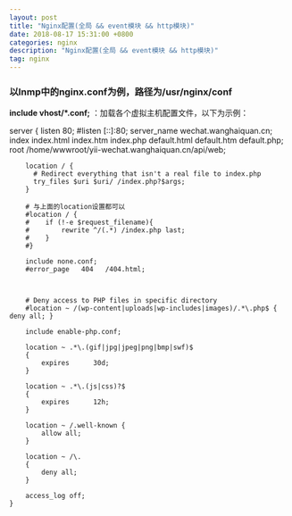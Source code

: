 ```yaml
---
layout: post
title: "Nginx配置(全局 && event模块 && http模块)"
date: 2018-08-17 15:31:00 +0800
categories: nginx
description: "Nginx配置(全局 && event模块 && http模块)"
tag: nginx
---
```


### 以lnmp中的nginx.conf为例，路径为/usr/nginx/conf 

**include vhost/\*.conf;** ：加载各个虚拟主机配置文件，以下为示例：

server
    {
        listen 80;
        #listen [::]:80;
        server_name wechat.wanghaiquan.cn;
        index index.html index.htm index.php default.html default.htm default.php;
        root  /home/wwwroot/yii-wechat.wanghaiquan.cn/api/web;

        location / {
          # Redirect everything that isn't a real file to index.php
          try_files $uri $uri/ /index.php?$args;
        }

        # 与上面的location设置都可以
        #location / {
        #    if (!-e $request_filename){
        #        rewrite ^/(.*) /index.php last;
        #    }
        #}

        include none.conf;
        #error_page   404   /404.html;

        

        # Deny access to PHP files in specific directory
        #location ~ /(wp-content|uploads|wp-includes|images)/.*\.php$ { deny all; }

        include enable-php.conf;

        location ~ .*\.(gif|jpg|jpeg|png|bmp|swf)$
        {
            expires      30d;
        }

        location ~ .*\.(js|css)?$
        {
            expires      12h;
        }

        location ~ /.well-known {
            allow all;
        }

        location ~ /\.
        {
            deny all;
        }

        access_log off;
    }